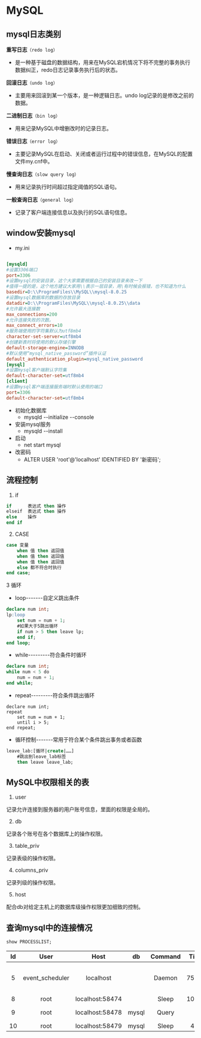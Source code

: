 # MySQL

## mysql日志类别

**重写日志**`（redo log）`

- 是一种基于磁盘的数据结构，用来在MySQL宕机情况下将不完整的事务执行数据纠正，redo日志记录事务执行后的状态。

**回滚日志**`（undo log）`

- 主要用来回滚到某一个版本，是一种逻辑日志。undo log记录的是修改之前的数据。

**二进制日志**`（bin log）`

- 用来记录MySQL中增删改时的记录日志。

**错误日志**`（error log）`

- 主要记录MySQL在启动、关闭或者运行过程中的错误信息，在MySQL的配置文件my.cnf中。

**慢查询日志**`（slow query log）`

- 用来记录执行时间超过指定阈值的SQL语句。

**一般查询日志**`（general log）`

- 记录了客户端连接信息以及执行的SQL语句信息。













## window安装mysql

- my.ini

``` ini

[mysqld]
#设置3306端口
port=3306
#设置mysql的安装目录，这个大家需要根据自己的安装目录来改一下
#值得一提的是，这个地方建议大家用\\表示一层目录，用\有时候会报错，也不知道为什么
basedir=D:\\ProgramFiles\\MySQL\\mysql-8.0.25
#设置mysql数据库的数据的存放目录
datadir=D:\\ProgramFiles\MySQL\\mysql-8.0.25\\data
#允许最大连接数
max_connections=200
#允许连接失败的次数。
max_connect_errors=10
#服务端使用的字符集默认为utf8mb4
character-set-server=utf8mb4
#创建新表时将使用的默认存储引擎
default-storage-engine=INNODB
#默认使用“mysql_native_password”插件认证
default_authentication_plugin=mysql_native_password
[mysql]
#设置mysql客户端默认字符集
default-character-set=utf8mb4
[client]
#设置mysql客户端连接服务端时默认使用的端口
port=3306
default-character-set=utf8mb4

```

- 初始化数据库
  - mysqld --initialize --console
- 安装mysql服务
  - mysqld --install
- 启动
  - net start mysql
- 改密码
  - ALTER USER 'root'@'localhost' IDENTIFIED BY '新密码';



## 流程控制

1. if

``` sql
if		表达式 then 操作
elseif 	表达式 then 操作
else	操作
end if
```

2. CASE

``` sql
case 变量
	when 值 then 返回值
    when 值 then 返回值
    when 值 then 返回值
    else 都不符合时执行
end case;
```

3 循环

- loop-------自定义跳出条件

``` sql
declare num int;
lp:loop
	set num = num + 1;
	#如果大于5跳出循环
	if num > 5 then leave lp;
	end if;
end loop;
```



- while---------符合条件时循环

```sql
declare num int;
while num < 5 do
	num = num + 1;
end while;
```

- repeat---------符合条件跳出循环

``` mysql
declare num int;
repeat
	set num = num + 1;
	until i > 5;
end repeat;
```

- 循环控制-------常用于符合某个条件跳出事务或者函数

``` sql
leave_lab:[循环|create|……]
	#跳出到leave_lab标签
	then leave leave_lab;
```

## MySQL中权限相关的表

1. user

记录允许连接到服务器的用户账号信息，里面的权限是全局的。

2. db

记录各个账号在各个数据库上的操作权限。

3. table_priv

记录表级的操作权限。

4. columns_priv

记录列级的操作权限。

5. host

配合db对给定主机上的数据库级操作权限更加细致的控制。

## 查询mysql中的连接情况

``` sql
show PROCESSLIST;
```

|  Id  |      User       |      Host       |  db   | Command | Time  |         State          |       Info       |
| :--: | :-------------: | :-------------: | :---: | :-----: | :---: | :--------------------: | :--------------: |
|  5   | event_scheduler |    localhost    |       | Daemon  | 75989 | Waiting on empty queue |                  |
|  8   |      root       | localhost:58474 |       |  Sleep  | 10922 |                        |                  |
|  9   |      root       | localhost:58478 | mysql |  Query  |   0   |          init          | show PROCESSLIST |
|  10  |      root       | localhost:58479 | mysql |  Sleep  |  411  |                        |                  |

